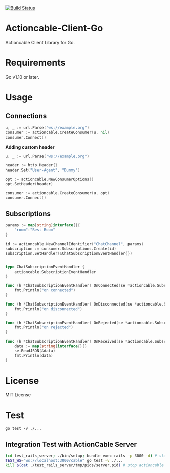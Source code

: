 [![Build Status](https://travis-ci.org/potato2003/actioncable-client-go.svg?branch=master)](https://travis-ci.org/potato2003/actioncable-client-go)

# Actioncable-Client-Go

Actioncable Client Library for Go.

# Requirements

Go v1.10 or later.

# Usage

## Connections

```go
u, _ := url.Parse("ws://example.org")
consumer := actioncable.CreateConsumer(u, nil)
consumer.Connect()
```

**Adding custom header**

```go
u, _ := url.Parse("ws://example.org")

header := http.Header{}
header.Set("User-Agent", "Dummy")

opt := actioncable.NewConsumerOptions()
opt.SetHeader(header)

consumer := actioncable.CreateConsumer(u, opt)
consumer.Connect()
```

## Subscriptions

```go
params := map[string]interface{}{
    "room":"Best Room"
}

id := actioncable.NewChannelIdentifier("ChatChannel", params)
subscription := consumer.Subscriptions.Create(id)
subscription.SetHandler(&ChatSubscriptionEventHandler{})


type ChatSubscriptionEventHandler {
    actioncable.SubscriptionEventHandler
}

func (h *ChatSubscriptionEventHandler) OnConnected(se *actioncable.SubscriptionEvent) {
    fmt.Println("on connected")
}

func (h *ChatSubscriptionEventHandler) OnDisconnected(se *actioncable.SubscriptionEvent) {
    fmt.Println("on disconnected")
}

func (h *ChatSubscriptionEventHandler) OnRejected(se *actioncable.SubscriptionEvent) {
    fmt.Println("on rejected")
}

func (h *ChatSubscriptionEventHandler) OnReceived(se *actioncable.SubscriptionEvent) {
    data := map[string]interface{}{}
    se.ReadJSON(&data)
    fmt.Println(data)
}
```

# License

MIT License

# Test

```
go test -v ./...
```

## Integration Test with ActionCable Server

```bash
(cd test_rails_server; ./bin/setup; bundle exec rails -p 3000 -d) # start actioncable server
TEST_WS="ws://localhost:3000/cable" go test -v ./...
kill $(cat ./test_rails_server/tmp/pids/server.pid) # stop actioncable server

```
